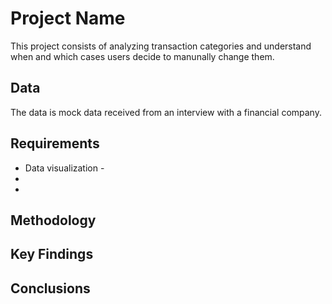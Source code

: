 
# Project Name
This project consists of analyzing transaction categories and understand when and which cases users decide to manunally change them.

## Data
The data is mock data received from an interview with a financial company.

## Requirements
* Data visualization - 
*
*

## Methodology


## Key Findings

## Conclusions

